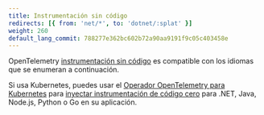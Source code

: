 ```yaml
---
title: Instrumentación sin código
redirects: [{ from: 'net/*', to: 'dotnet/:splat' }]
weight: 260
default_lang_commit: 788277e362bc602b72a90aa9191f9c05c403458e
---
```


OpenTelemetry [instrumentación sin código][zero-code instrumentation] es
compatible con los idiomas que se enumeran a continuación.

Si usa Kubernetes, puedes usar el [Operador OpenTelemetry para
Kubernetes][otel-op] para [inyectar instrumentación de código
cero][inject zero-code instrumentation] para .NET, Java, Node.js, Python o Go en
su aplicación.

[inject zero-code instrumentation]:
  /docs/platforms/kubernetes/operator/automatic/
[zero-code instrumentation]: /docs/concepts/instrumentation/zero-code/
[otel-op]: /docs/platforms/kubernetes/operator/
